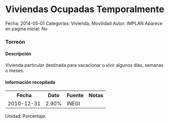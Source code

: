 Viviendas Ocupadas Temporalmente
=====

Fecha: 2014-05-01
Categorías: Vivienda, Movilidad
Autor: IMPLAN
Aparece en pagina inicial: No

### Torreón

#### Descripción

Vivienda particular destinada para vacacionar o vivir algunos días, semanas o meses.

#### Información recopilada

<table class="table table-hover table-bordered">
  <tr><th>Fecha</th><th>Dato</th><th>Fuente</th><th>Notas</th></tr>
  <tr><td>2010-12-31</td><td>2.90%</td><td>INEGI</td><td></td></tr>
</table>

Unidad: Porcentaje.
